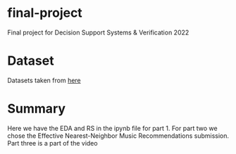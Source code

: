 # final-project
Final project for Decision Support Systems &amp; Verification 2022

# Dataset
Datasets taken from [here](http://www2.informatik.uni-freiburg.de/~cziegler/BX/)

# Summary
Here we have the EDA and RS in the ipynb file for part 1.
For part two we chose the Effective Nearest-Neighbor Music Recommendations submission.
Part three is a part of the video
